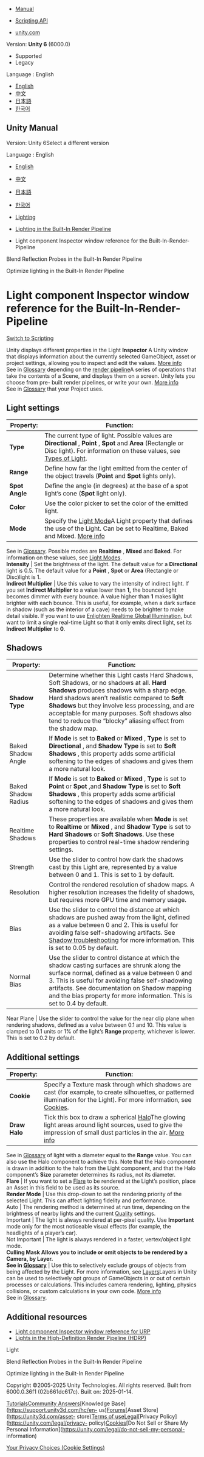 [](https://docs.unity3d.com)

  * [Manual](../Manual/index.html)
  * [Scripting API](../ScriptReference/index.html)

  * [unity.com](https://unity.com/)

Version: **Unity 6** (6000.0)

  * Supported
  * Legacy

Language : English

  * [English](/Manual/class-Light.html)
  * [中文](/cn/current/Manual/class-Light.html)
  * [日本語](/ja/current/Manual/class-Light.html)
  * [한국어](/kr/current/Manual/class-Light.html)

[](https://docs.unity3d.com)

## Unity Manual

Version: Unity 6Select a different version

Language : English

  * [English](/Manual/class-Light.html)
  * [中文](/cn/current/Manual/class-Light.html)
  * [日本語](/ja/current/Manual/class-Light.html)
  * [한국어](/kr/current/Manual/class-Light.html)

  * [Lighting](LightingOverview.html)
  * [Lighting in the Built-In Render Pipeline](lighting-birp.html)
  * Light component Inspector window reference for the Built-In-Render-Pipeline

[](blend-reflection-probes-birp.html)

Blend Reflection Probes in the Built-In Render Pipeline

[](lighting-optimize-builtin.html)

Optimize lighting in the Built-In Render Pipeline

# Light component Inspector window reference for the Built-In-Render-Pipeline

[Switch to Scripting](../ScriptReference/Light.html "Go to Light page in the
Scripting Reference")

Unity displays different properties in the Light **Inspector** A Unity window
that displays information about the currently selected GameObject, asset or
project settings, allowing you to inspect and edit the values. [More
info](UsingTheInspector.html)  
See in [Glossary](Glossary.html#Inspector) depending on the [render
pipeline](render-pipelines.html)A series of operations that take the contents
of a Scene, and displays them on a screen. Unity lets you choose from pre-
built render pipelines, or write your own. [More info](render-pipelines.html)  
See in [Glossary](Glossary.html#Renderpipeline) that your Project uses.

## Light settings

Property: | Function:  
---|---  
**Type** | The current type of light. Possible values are **Directional** , **Point** , **Spot** and **Area** (Rectangle or Disc light). For information on these values, see [Types of Light](Lighting.html).  
**Range** | Define how far the light emitted from the center of the object travels (**Point** and **Spot** lights only).  
**Spot Angle** | Define the angle (in degrees) at the base of a spot light’s cone (**Spot** light only).  
**Color** | Use the color picker to set the color of the emitted light.  
**Mode** | Specify the [Light Mode](LightModes.html)A Light property that defines the use of the Light. Can be set to Realtime, Baked and Mixed. [More info](LightModes.html)  
See in [Glossary](Glossary.html#LightMode). Possible modes are **Realtime** ,
**Mixed** and **Baked**. For information on these values, see [Light
Modes](LightModes.html).  
**Intensity** | Set the brightness of the light. The default value for a **Directional** light is 0.5. The default value for a **Point** , **Spot** or **Area** (Rectangle or Disc)light is 1.  
**Indirect Multiplier** | Use this value to vary the intensity of indirect light. If you set **Indirect Multiplier** to a value lower than **1,** the bounced light becomes dimmer with every bounce. A value higher than **1** makes light brighter with each bounce. This is useful, for example, when a dark surface in shadow (such as the interior of a cave) needs to be brighter to make detail visible. If you want to use [Enlighten Realtime Global Illumination](realtime-gi-using-enlighten.html), but want to limit a single real-time Light so that it only emits direct light, set its **Indirect Multiplier** to **0**.  
  
## Shadows

Property: | Function:  
---|---  
**Shadow Type** | Determine whether this Light casts Hard Shadows, Soft Shadows, or no shadows at all. **Hard Shadows** produces shadows with a sharp edge. Hard shadows aren’t realistic compared to **Soft Shadows** but they involve less processing, and are acceptable for many purposes. Soft shadows also tend to reduce the “blocky” aliasing effect from the shadow map.  
Baked Shadow Angle | If **Mode** is set to **Baked** or **Mixed** , **Type** is set to **Directional** , and **Shadow Type** is set to **Soft Shadows** , this property adds some artificial softening to the edges of shadows and gives them a more natural look.  
Baked Shadow Radius | If **Mode** is set to **Baked** or **Mixed** , **Type** is set to **Point** or **Spot** ,and **Shadow Type** is set to **Soft Shadows** , this property adds some artificial softening to the edges of shadows and gives them a more natural look.  
Realtime Shadows | These properties are available when **Mode** is set to **Realtime** or **Mixed** , and **Shadow Type** is set to **Hard Shadows** or **Soft Shadows**. Use these properties to control real-time shadow rendering settings.  
Strength | Use the slider to control how dark the shadows cast by this Light are, represented by a value between 0 and 1. This is set to 1 by default.  
Resolution | Control the rendered resolution of shadow maps. A higher resolution increases the fidelity of shadows, but requires more GPU time and memory usage.  
Bias | Use the slider to control the distance at which shadows are pushed away from the light, defined as a value between 0 and 2. This is useful for avoiding false self-shadowing artifacts. See [Shadow troubleshooting](https://docs.unity3d.com/Manual/ShadowPerformance.html) for more information. This is set to 0.05 by default.  
Normal Bias | Use the slider to control distance at which the shadow casting surfaces are shrunk along the surface normal, defined as a value between 0 and 3. This is useful for avoiding false self-shadowing artifacts. See documentation on Shadow mapping and the bias property for more information. This is set to 0.4 by default.  
  
Near Plane | Use the slider to control the value for the near clip plane when rendering shadows, defined as a value between 0.1 and 10. This value is clamped to 0.1 units or 1% of the light’s **Range** property, whichever is lower. This is set to 0.2 by default.  
  
## Additional settings

Property: | Function:  
---|---  
**Cookie** | Specify a Texture mask through which shadows are cast (for example, to create silhouettes, or patterned illumination for the Light). For more information, see [Cookies](Cookies.html).  
**Draw Halo** | Tick this box to draw a spherical [Halo](class-Halo.html)The glowing light areas around light sources, used to give the impression of small dust particles in the air. [More info](class-Halo.html)  
See in [Glossary](Glossary.html#Halo) of light with a diameter equal to the
**Range** value. You can also use the Halo component to achieve this. Note
that the Halo component is drawn in addition to the halo from the Light
component, and that the Halo component’s **Size** parameter determines its
radius, not its diameter.  
**Flare** | If you want to set a [Flare](class-Flare.html) to be rendered at the Light’s position, place an Asset in this field to be used as its source.  
**Render Mode** | Use this drop-down to set the rendering priority of the selected Light. This can affect lighting fidelity and performance.  
Auto | The rendering method is determined at run time, depending on the brightness of nearby lights and the current [Quality](class-QualitySettings.html) settings.  
Important | The light is always rendered at per-pixel quality. Use **Important** mode only for the most noticeable visual effects (for example, the headlights of a player’s car).  
Not Important | The light is always rendered in a faster, vertex/object light mode.  
****Culling Mask** Allows you to include or omit objects to be rendered by a
Camera, by Layer.  
See in [Glossary](Glossary.html#CullingMask)** | Use this to selectively exclude groups of objects from being affected by the Light. For more information, see [Layers](Layers.html)Layers in Unity can be used to selectively opt groups of GameObjects in or out of certain processes or calculations. This includes camera rendering, lighting, physics collisions, or custom calculations in your own code. [More info](Layers.html)  
See in [Glossary](Glossary.html#Layer).  
  
## Additional resources

  * [Light component Inspector window reference for URP](urp/light-component.html)
  * [Lights in the High-Definition Render Pipeline (HDRP)](https://docs.unity3d.com/Packages/com.unity.render-pipelines.high-definition@17.0/manual/Light-Component.html)

Light

[](blend-reflection-probes-birp.html)

Blend Reflection Probes in the Built-In Render Pipeline

[](lighting-optimize-builtin.html)

Optimize lighting in the Built-In Render Pipeline

Copyright ©2005-2025 Unity Technologies. All rights reserved. Built from
6000.0.36f1 (02b661dc617c). Built on: 2025-01-14.

[Tutorials](https://learn.unity.com/)[Community
Answers](https://answers.unity3d.com)[Knowledge
Base](https://support.unity3d.com/hc/en-
us)[Forums](https://forum.unity3d.com)[Asset Store](https://unity3d.com/asset-
store)[Terms of
use](https://docs.unity3d.com/Manual/TermsOfUse.html)[Legal](https://unity.com/legal)[Privacy
Policy](https://unity.com/legal/privacy-
policy)[Cookies](https://unity.com/legal/cookie-policy)[Do Not Sell or Share
My Personal Information](https://unity.com/legal/do-not-sell-my-personal-
information)

[Your Privacy Choices (Cookie Settings)](javascript:void\(0\);)

